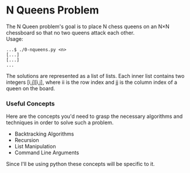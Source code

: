 # N Queens Problem

The N Queen problem's goal is to place N chess queens on an N×N chessboard so that no two queens attack each other.
<br>
Usage:
```
...$ ./0-nqueens.py <n>
[...]
[...]
...
```
The solutions are represented as a list of lists. Each inner list contains two integers [i,j][i,j], where ii is the row index and jj is the column index of a queen on the board.

### Useful Concepts
Here are the concepts you'd need to grasp the necessary algorithms and techniques in order to solve such a problem.
- Backtracking Algorithms
- Recursion
- List Manipulation
- Command Line Arguments

Since I'll be using python these concepts will be specific to it.
